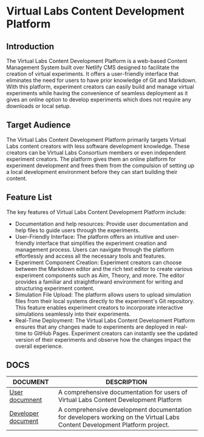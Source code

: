# Virtual Labs Content Development Platform

## Introduction

The Virtual Labs Content Development Platform is a web-based Content Management System built over Netlify CMS designed to facilitate the creation of virtual experiments. It offers a user-friendly interface that eliminates the need for users to have prior knowledge of Git and Markdown. With this platform, experiment creators can easily build and manage virtual experiments while having the convenience of seamless deployment as it gives an online option to develop experiments which does not require any downloads or local setup.

## Target Audience

The Virtual Labs Content Development Platform primarily targets Virtual Labs content creators with less software development knowledge. These creators can be Virtual Labs Consortium members or even independent experiment creators. The platform gives them an online platform for experiment development and frees them from the compulsion of setting up a local development environment before they can start building their content.

## Feature List

The key features of Virtual Labs Content Development Platform include:

- Documentation and help resources: Provide user documentation and help files to guide users through the experiments.
- User-Friendly Interface: The platform offers an intuitive and user-friendly interface that simplifies the experiment creation and management process. Users can navigate through the platform effortlessly and access all the necessary tools and features.
- Experiment Component Creation: Experiment creators can choose between the Markdown editor and the rich text editor to create various experiment components such as Aim, Theory, and more. The editor provides a familiar and straightforward environment for writing and structuring experiment content.
- Simulation File Upload: The platform allows users to upload simulation files from their local systems directly to the experiment's Git repository. This feature enables experiment creators to incorporate interactive simulations seamlessly into their experiments.
- Real-Time Deployment: The Virtual Labs Content Development Platform ensures that any changes made to experiments are deployed in real-time to GitHub Pages. Experiment creators can instantly see the updated version of their experiments and observe how the changes impact the overall experience.

## DOCS

| DOCUMENT                                      | DESCRIPTION                                                                                       |
| --------------------------------------------- | ------------------------------------------------------------------------------------------------- |
| [User documnent](./docs/user-doc.md)          | A comprehensive documentation for users of Virtual Labs Content Development Platform                                       |
| [Developer document](./docs/developer-doc.md) | A comprehensive development documentation for developers working on the Virtual Labs Content Development Platform project. |

